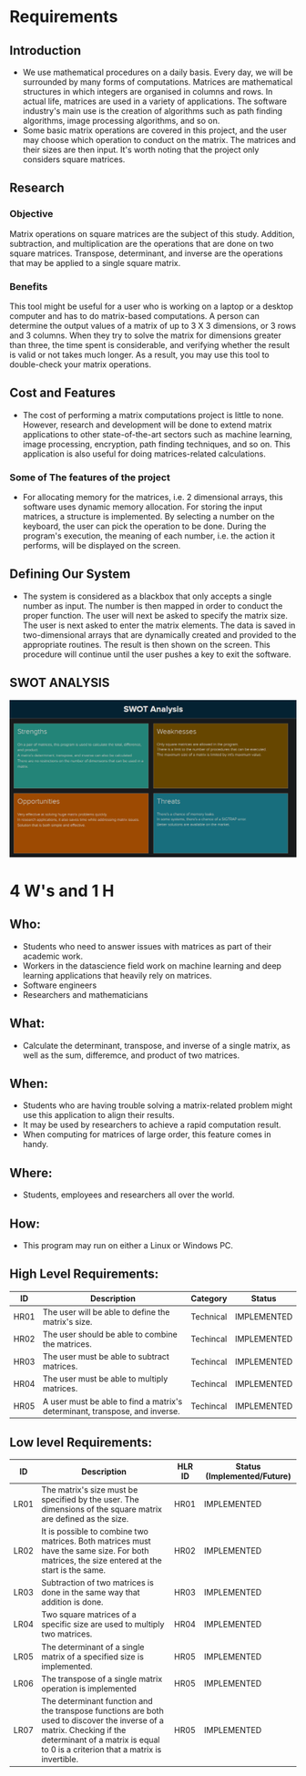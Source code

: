# Requirements
## Introduction
  * We use mathematical procedures on a daily basis. Every day, we will be surrounded by many forms of computations. Matrices are mathematical structures in which integers are organised in columns and rows. In actual life, matrices are used in a variety of applications. The software industry's main use is the creation of algorithms such as path finding algorithms, image processing algorithms, and so on.
  * Some basic matrix operations are covered in this project, and the user may choose which operation to conduct on the matrix. The matrices and their sizes are then input. It's worth noting that the project only considers square matrices.

## Research

### Objective
Matrix operations on square matrices are the subject of this study. Addition, subtraction, and multiplication are the operations that are done on two square matrices. Transpose, determinant, and inverse are the operations that may be applied to a single square matrix.

### Benefits

This tool might be useful for a user who is working on a laptop or a desktop computer and has to do matrix-based computations. A person can determine the output values of a matrix of up to 3 X 3 dimensions, or 3 rows and 3 columns. When they try to solve the matrix for dimensions greater than three, the time spent is considerable, and verifying whether the result is valid or not takes much longer. As a result, you may use this tool to double-check your matrix operations.


## Cost and Features

 * The cost of performing a matrix computations project is little to none. However, research and development will be done to extend matrix applications to other state-of-the-art sectors such as machine learning, image processing, encryption, path finding techniques, and so on. This application is also useful for doing matrices-related calculations.
 
 ### Some of The features of the project

 * For allocating memory for the matrices, i.e. 2 dimensional arrays, this software uses dynamic memory allocation. For storing the input matrices, a structure is implemented. By selecting a number on the keyboard, the user can pick the operation to be done. During the program's execution, the meaning of each number, i.e. the action it performs, will be displayed on the screen.


## Defining Our System
* The system is considered as a blackbox that only accepts a single number as input. The number is then mapped in order to conduct the proper function. The user will next be asked to specify the matrix size. The user is next asked to enter the matrix elements. The data is saved in two-dimensional arrays that are dynamically created and provided to the appropriate routines. The result is then shown on the screen. This procedure will continue until the user pushes a key to exit the software.

## SWOT ANALYSIS

![SWOT-Sample](https://github.com/snehal0203/M1_MatrixCalculator/blob/main/1_Requirements/SWOT.jpg)

# 4 W's and 1 H

## Who:
 * Students who need to answer issues with matrices as part of their academic work.
 * Workers in the datascience field work on machine learning and deep learning applications that heavily rely on matrices.
 * Software engineers
 * Researchers and mathematicians

## What:
 * Calculate the determinant, transpose, and inverse of a single matrix, as well as the sum, differemce, and product of two matrices.


## When:
 * Students who are having trouble solving a matrix-related problem might use this application to align their results.
 * It may be used by researchers to achieve a rapid computation result.
 * When computing for matrices of large order, this feature comes in handy.

## Where:
 * Students, employees and researchers all over the world.

## How:
 * This program may run on either a Linux or Windows PC.

## High Level Requirements: 
| ID | Description | Category | Status | 
| ----- | ----- | ------- | ---------|
| HR01 | The user will be able to define the matrix's size. |Technical| IMPLEMENTED |
| HR02 | The user should be able to combine the matrices. | Techincal | IMPLEMENTED | 
| HR03 | The user must be able to subtract matrices. | Techincal |  IMPLEMENTED  |
| HR04 | The user must be able to multiply matrices. | Techincal |  IMPLEMENTED  |
| HR05 | A user must be able to find a matrix's determinant, transpose, and inverse. | Techincal |  IMPLEMENTED  |
##  Low level Requirements:
 
| ID | Description | HLR ID | Status (Implemented/Future) |
| ------ | --------- | ------ | ----- |
| LR01 | The matrix's size must be specified by the user. The dimensions of the square matrix are defined as the size. | HR01 |  IMPLEMENTED  |
| LR02 | It is possible to combine two matrices. Both matrices must have the same size. For both matrices, the size entered at the start is the same. | HR02 |  IMPLEMENTED |
| LR03 | Subtraction of two matrices is done in the same way that addition is done.| HR03 | IMPLEMENTED |
| LR04 | Two square matrices of a specific size are used to multiply two matrices. | HR04 |  IMPLEMENTED  |
| LR05 | The determinant of a single matrix of a specified size is implemented. | HR05 |  IMPLEMENTED  |
| LR06 | The transpose of a single matrix operation is implemented | HR05 |  IMPLEMENTED  |
| LR07 | The determinant function and the transpose functions are both used to discover the inverse of a matrix. Checking if the determinant of a matrix is equal to 0 is a criterion that a matrix is invertible. | HR05 |  IMPLEMENTED  |
